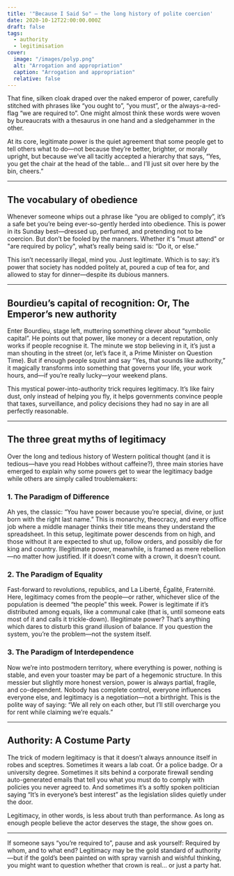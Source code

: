 ```yaml
---
title: '"Because I Said So" – the long history of polite coercion'
date: 2020-10-12T22:00:00.000Z
draft: false
tags:
  - authority
  - legitimisation
cover:
  image: "/images/polyp.png"
  alt: "Arrogation and appropriation" 
  caption: "Arrogation and appropriation"
  relative: false
---
```


That fine, silken cloak draped over the naked emperor of power, carefully stitched with phrases like “you ought to”, “you must”, or the always-a-red-flag “we are required to”. One might almost think these words were woven by bureaucrats with a thesaurus in one hand and a sledgehammer in the other.

At its core, legitimate power is the quiet agreement that some people get to tell others what to do—not because they’re better, brighter, or morally upright, but because we’ve all tacitly accepted a hierarchy that says, “Yes, you get the chair at the head of the table… and I’ll just sit over here by the bin, cheers.”

***

## The vocabulary of obedience

Whenever someone whips out a phrase like “you are obliged to comply”, it’s a safe bet you’re being ever-so-gently herded into obedience. This is power in its Sunday best—dressed up, perfumed, and pretending not to be coercion. But don’t be fooled by the manners. Whether it's "must attend" or "are required by policy", what’s really being said is: “Do it, or else.”

This isn’t necessarily illegal, mind you. Just legitimate. Which is to say: it’s power that society has nodded politely at, poured a cup of tea for, and allowed to stay for dinner—despite its dubious manners.

***

## Bourdieu’s capital of recognition: Or, The Emperor’s new authority

Enter Bourdieu, stage left, muttering something clever about “symbolic capital”. He points out that power, like money or a decent reputation, only works if people recognise it. The minute we stop believing in it, it’s just a man shouting in the street (or, let’s face it, a Prime Minister on Question Time). But if enough people squint and say “Yes, that sounds like authority,” it magically transforms into something that governs your life, your work hours, and—if you’re really lucky—your weekend plans.

This mystical power-into-authority trick requires legitimacy. It’s like fairy dust, only instead of helping you fly, it helps governments convince people that taxes, surveillance, and policy decisions they had no say in are all perfectly reasonable.

***

## The three great myths of legitimacy

Over the long and tedious history of Western political thought (and it is tedious—have you read Hobbes without caffeine?), three main stories have emerged to explain why some powers get to wear the legitimacy badge while others are simply called troublemakers:

### 1. The Paradigm of Difference

Ah yes, the classic: “You have power because you’re special, divine, or just born with the right last name.” This is monarchy, theocracy, and every office job where a middle manager thinks their title means they understand the spreadsheet. In this setup, legitimate power descends from on high, and those without it are expected to shut up, follow orders, and possibly die for king and country. Illegitimate power, meanwhile, is framed as mere rebellion—no matter how justified. If it doesn’t come with a crown, it doesn’t count.

### 2. The Paradigm of Equality

Fast-forward to revolutions, republics, and La Liberté, Égalité, Fraternité. Here, legitimacy comes from the people—or rather, whichever slice of the population is deemed “the people” this week. Power is legitimate if it’s distributed among equals, like a communal cake (that is, until someone eats most of it and calls it trickle-down). Illegitimate power? That’s anything which dares to disturb this grand illusion of balance. If you question the system, you’re the problem—not the system itself.

### 3. The Paradigm of Interdependence

Now we’re into postmodern territory, where everything is power, nothing is stable, and even your toaster may be part of a hegemonic structure. In this messier but slightly more honest version, power is always partial, fragile, and co-dependent. Nobody has complete control, everyone influences everyone else, and legitimacy is a negotiation—not a birthright. This is the polite way of saying: “We all rely on each other, but I’ll still overcharge you for rent while claiming we’re equals.”

***

## Authority: A Costume Party

The trick of modern legitimacy is that it doesn’t always announce itself in robes and sceptres. Sometimes it wears a lab coat. Or a police badge. Or a university degree. Sometimes it sits behind a corporate firewall sending auto-generated emails that tell you what you must do to comply with policies you never agreed to. And sometimes it’s a softly spoken politician saying “It’s in everyone’s best interest” as the legislation slides quietly under the door.

Legitimacy, in other words, is less about truth than performance. As long as enough people believe the actor deserves the stage, the show goes on.

***

If someone says “you’re required to”, pause and ask yourself: Required by whom, and to what end? Legitimacy may be the gold standard of authority—but if the gold’s been painted on with spray varnish and wishful thinking, you might want to question whether that crown is real... or just a party hat.
